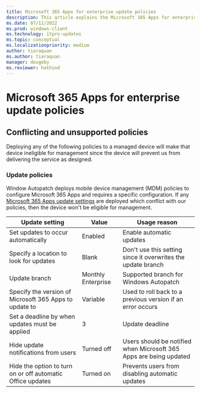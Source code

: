 ```yaml
---
title: Microsoft 365 Apps for enterprise update policies
description: This article explains the Microsoft 365 Apps for enterprise policies in Windows Autopatch
ms.date: 07/11/2022
ms.prod: windows-client
ms.technology: itpro-updates
ms.topic: conceptual
ms.localizationpriority: medium
author: tiaraquan
ms.author: tiaraquan
manager: dougeby
ms.reviewer: hathind
---
```


# Microsoft 365 Apps for enterprise update policies

## Conflicting and unsupported policies

Deploying any of the following policies to a managed device will make that device ineligible for management since the device will prevent us from delivering the service as designed.

### Update policies

Window Autopatch deploys mobile device management (MDM) policies to configure Microsoft 365 Apps and requires a specific configuration. If any [Microsoft 365 Apps update settings](/deployoffice/configure-update-settings-microsoft-365-apps) are deployed which conflict with our policies, then the device won't be eligible for management.

| Update setting | Value | Usage reason |
| ----- | ----- | ----- |
| Set updates to occur automatically | Enabled | Enable automatic updates |
| Specify a location to look for updates | Blank | Don't use this setting since it overwrites the update branch |
| Update branch | Monthly Enterprise | Supported branch for Windows Autopatch |
| Specify the version of Microsoft 365 Apps to update to | Variable | Used to roll back to a previous version if an error occurs |
| Set a deadline by when updates must be applied | 3 | Update deadline |
| Hide update notifications from users | Turned off | Users should be notified when Microsoft 365 Apps are being updated |
| Hide the option to turn on or off automatic Office updates | Turned on | Prevents users from disabling automatic updates |
